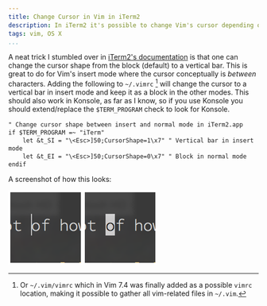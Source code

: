 ```yaml
---
title: Change Cursor in Vim in iTerm2
description: In iTerm2 it's possible to change Vim's cursor depending on the mode you're currently in
tags: vim, OS X
...
```


A neat trick I stumbled over in [iTerm2's
documentation](http://www.iterm2.com/#/section/documentation) is that one can
change the cursor shape from the block (default) to a vertical bar. This is
great to do for Vim's insert mode where the cursor conceptually is *between*
characters. Adding the following to `~/.vimrc` [^1] will change the cursor to a
vertical bar in insert mode and keep it as a block in the other modes. This
should also work in Konsole, as far as I know, so if you use Konsole you should
extend/replace the `$TERM_PROGRAM` check to look for Konsole.

```vim
" Change cursor shape between insert and normal mode in iTerm2.app
if $TERM_PROGRAM =~ "iTerm"
    let &t_SI = "\<Esc>]50;CursorShape=1\x7" " Vertical bar in insert mode
    let &t_EI = "\<Esc>]50;CursorShape=0\x7" " Block in normal mode
endif
```

A screenshot of how this looks:

![iTerm2 cursor in Vim's insert and normal mode](/images/vim_cursors.png)

[^1]: Or `~/.vim/vimrc` which in Vim 7.4 was finally added as a possible
`vimrc` location, making it possible to gather all vim-related files in
`~/.vim`.
